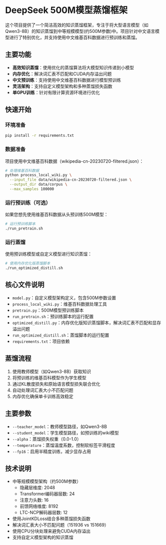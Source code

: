 # DeepSeek 500M模型蒸馏框架

这个项目提供了一个简洁高效的知识蒸馏框架，专注于将大型语言模型（如Qwen3-8B）的知识蒸馏到中等规模模型(约500M参数)中。项目针对中文语言模型进行了特别优化，并支持使用中文维基百科数据进行预训练和蒸馏。

## 主要功能

- **高效知识蒸馏**：使用优化的蒸馏算法将大模型知识传递到小模型
- **内存优化**：解决词汇表不匹配和CUDA内存溢出问题
- **中文预训练**：支持使用中文维基百科数据进行模型预训练
- **灵活架构**：支持自定义模型架构和多种蒸馏损失函数
- **单GPU训练**：针对有限计算资源环境进行优化

## 快速开始

### 环境准备

```bash
pip install -r requirements.txt
```

### 数据准备

项目使用中文维基百科数据（wikipedia-cn-20230720-filtered.json）：

```bash
# 处理维基百科数据
python process_local_wiki.py \
  --input_file data/wikipedia-cn-20230720-filtered.json \
  --output_dir data/corpus \
  --max_samples 100000
```

### 运行预训练（可选）

如果您想先使用维基百科数据从头预训练500M模型：

```bash
# 运行预训练脚本
./run_pretrain.sh
```

### 运行蒸馏

使用预训练模型或自定义模型进行知识蒸馏：

```bash
# 使用内存优化版蒸馏脚本
./run_optimized_distill.sh
```

## 核心文件说明

- `model.py`：自定义模型架构定义，包含500M参数设置
- `process_local_wiki.py`：维基百科数据处理工具
- `pretrain.py`：500M模型预训练脚本
- `run_pretrain.sh`：预训练脚本的运行配置
- `optimized_distill.py`：内存优化版知识蒸馏脚本，解决词汇表不匹配和显存溢出问题
- `run_optimized_distill.sh`：蒸馏脚本的运行配置
- `requirements.txt`：项目依赖

## 蒸馏流程

1. 使用教师模型（如Qwen3-8B）获取知识
2. 将预训练的维基百科模型作为学生模型
3. 通过KL散度损失和原始语言模型损失联合优化
4. 自动处理词汇表大小不匹配问题
5. 内存优化确保单卡训练高效稳定

## 主要参数

- `--teacher_model`：教师模型路径，如Qwen3-8B
- `--student_model`：学生模型路径，如预训练的wiki模型
- `--alpha`：蒸馏损失权重（0.0-1.0）
- `--temperature`：蒸馏温度系数，控制软标签平滑程度
- `--fp16`：启用半精度训练，减少显存占用

## 技术说明

- 中等规模模型架构（约500M参数）
  - 隐藏层维度: 2048
  - Transformer编码器层数: 24
  - 注意力头数: 16
  - 前馈网络维度: 8192
  - LTC-NCP解码器层数: 12
- 使用JointKDLoss结合多种蒸馏损失函数
- 解决词汇表大小不匹配问题（151936 vs 151669）
- 使用CPU分块处理来避免CUDA内存溢出
- 支持自定义模型架构的知识蒸馏


